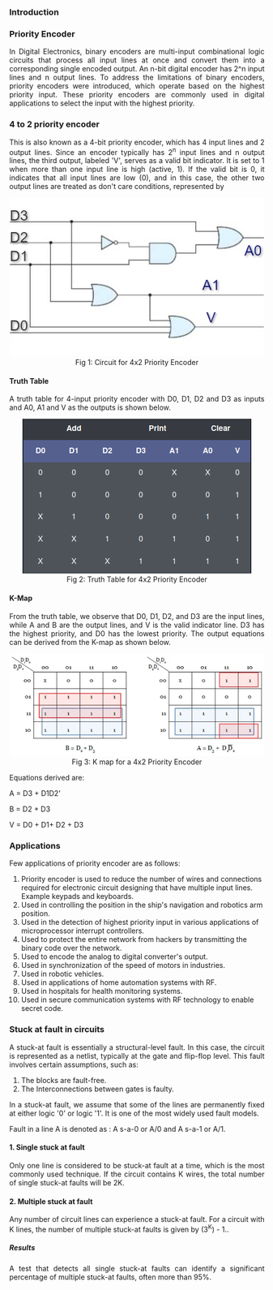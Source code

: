 ### Introduction

### Priority Encoder 

<p style="text-align:justify;">In Digital Electronics, binary encoders are multi-input combinational logic circuits that process all input lines at once and convert them into a corresponding single encoded output. An n-bit digital encoder has 2^n input lines and n output lines. To address the limitations of binary encoders, priority encoders were introduced, which operate based on the highest priority input. These priority encoders are commonly used in digital applications to select the input with the highest priority.</p>

### 4 to 2 priority encoder 

<p style="text-align:justify;">This is also known as a 4-bit priority encoder, which has 4 input lines and 2 output lines. Since an encoder typically has 2<sup>n</sup> input lines and n output lines, the third output, labeled 'V', serves as a valid bit indicator. It is set to 1 when more than one input line is high (active, 1). If the valid bit is 0, it indicates that all input lines are low (0), and in this case, the other two output lines are treated as don't care conditions, represented by</p>

<center><img src="./images/circuit.jpeg"/></center>
<center>Fig 1: Circuit for 4x2 Priority Encoder</center>

#### Truth Table 

<p style="text-align:justify;">A truth table for 4-input priority encoder with D0, D1, D2 and D3 as inputs and A0, A1 and V as the outputs is shown below.</p>

<center><img src="./images/truth-table.png"/></center>
<center>Fig 2: Truth Table for 4x2 Priority Encoder</center>

#### K-Map 

<p style="text-align:justify;">From the truth table, we observe that D0, D1, D2, and D3 are the input lines, while A and B are the output lines, and V is the valid indicator line. D3 has the highest priority, and D0 has the lowest priority. The output equations can be derived from the K-map as shown below.</p>

<center><img src="./images/tt2.webp"/></center>
<center>Fig 3: K map for a 4x2 Priority Encoder</center>

<p style="text-align:justify;">Equations derived are:</p>

<p style="text-align:justify;">A = D3 + D1D2'</p>

<p style="text-align:justify;">B = D2 + D3</p>

<p style="text-align:justify;">V = D0 + D1+ D2 + D3</p>

### Applications 

<p style="text-align:justify;">Few applications of priority encoder are as follows:</p>

1. Priority encoder is used to reduce the number of wires and connections required for electronic circuit designing that have multiple input lines. Example keypads and keyboards.
2. Used in controlling the position in the ship's navigation and robotics arm position.
3. Used in the detection of highest priority input in various applications of microprocessor interrupt controllers.
4. Used to protect the entire network from hackers by transmitting the binary code over the network.
5. Used to encode the analog to digital converter's output.
6. Used in synchronization of the speed of motors in industries.
7. Used in robotic vehicles.
8. Used in applications of home automation systems with RF.
9. Used in hospitals for health monitoring systems.
10. Used in secure communication systems with RF technology to enable secret code.

### Stuck at fault in circuits 

<p style="text-align:justify;">A stuck-at fault is essentially a structural-level fault. In this case, the circuit is represented as a netlist, typically at the gate and flip-flop level. This fault involves certain assumptions, such as:</p>

1. The blocks are fault-free.
2. The Interconnections between gates is faulty.

<p style="text-align:justify;">In a stuck-at fault, we assume that some of the lines are permanently fixed at either logic '0' or logic '1'. It is one of the most widely used fault models.</p>

<p style="text-align:justify;">Fault in a line A is denoted as : A s-a-0 or A/0 and A s-a-1 or A/1.</p>

<p style="text-align:justify;"In our circuit, there are 4 input lines: D0, D1, D2, and D3. When considering the stuck-at faults one by one, the following possibilities arise: D0/0, D0/1, D1/0, D1/1, D2/0, D2/1, D3/0, and D3/1. Therefore, there are 8 single stuck-at faults in total.</p>

#### 1. Single stuck at fault 

<p style="text-align:justify;">Only one line is considered to be stuck-at fault at a time, which is the most commonly used technique. If the circuit contains K wires, the total number of single stuck-at faults will be 2K.</p>

#### 2. Multiple stuck at fault 

<p style="text-align:justify;">Any number of circuit lines can experience a stuck-at fault. For a circuit with K lines, the number of multiple stuck-at faults is given by (3<sup>K</sup>) - 1..</p>

##### Results 

<p style="text-align:justify;">A test that detects all single stuck-at faults can identify a significant percentage of multiple stuck-at faults, often more than 95%.</p>
